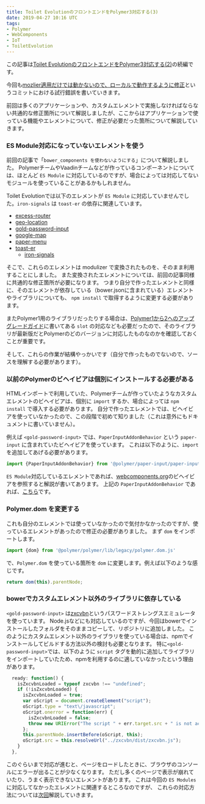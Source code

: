 ```yaml
---
title: Toilet EvolutionのフロントエンドをPolymer3対応する(3)
date: 2019-04-27 10:16 UTC
tags:
- Polymer
- WebComponents
- IoT
- ToiletEvolution
---
```


この記事は[Toilet EvolutionのフロントエンドをPolymer3対応する(2)](/2019/04/26/toilet-evolution-polymer3-vol2.html)の続編です。

今回も[mozlier適用だけでは動かないので、ローカルで動作するように修正](https://github.com/toiletevolution/toiletevolution-server/commit/69e3ab53048a42323db2db3af5da0ef0f7edb498)というコミットにおける試行錯誤を書いていきます。

前回は多くのアプリケーションや、カスタムエレメントで実施しなければならない共通的な修正箇所について解説しましたが、ここからはアプリケーションで使っている機能やエレメントについて、修正が必要だった箇所について解説していきます。

### ES Module対応になっていないエレメントを使う

前回の記事で「`bower_components を使わないようにする`」について解説しました。
PolymerチームやVaadinチームなどが作っているコンポーネントについては、ほとんど `ES Module` に対応しているのですが、場合によっては対応してないモジュールを使っていることがあるかもしれません。

Toilet Evolutionでは以下のエレメントが `ES Module` に対応していませんでした。`iron-signals` は `toast-er` の依存に関連しています。

- [excess-router](https://github.com/atotic/excess-router)
- [geo-location](https://www.webcomponents.org/element/ebidel/geo-location)
- [gold-password-input](https://www.webcomponents.org/element/GeoloeG/gold-password-input)
- [google-map](https://www.webcomponents.org/element/GoogleWebComponents/google-map)
- [paper-menu](https://www.webcomponents.org/element/googlearchive/paper-menu)
- [toast-er](https://github.com/masonlouchart/toast-er)
  - [iron-signals](https://www.webcomponents.org/element/googlearchive/iron-signals)

そこで、これらのエレメントは modulizer で変換されたものを、そのまま利用することにしました。
また変換されたエレメントについては、前回の記事同様に共通的な修正箇所が必要になります。
つまり自分で作ったエレメントと同様に、そのエレメントが依存している（bower.jsonに含まれている）エレメントやライブラリについても、 `npm install` で取得するように変更する必要があります。

またPolymer1用のライブラリだったりする場合は、[Polymer1から2へのアップグレードガイド](https://polymer-library.polymer-project.org/2.0/docs/upgrade)に書いてある `slot` の対応なども必要だったので、そのライブラリが最新版だとPolymerのどのバージョンに対応したものなのかを確認しておくことが重要です。

そして、これらの作業が結構やっかいです（自分で作ったものでないので、ソースを理解する必要があります）。

### 以前のPolymerのビヘイビアは個別にインストールする必要がある

HTMLインポートで利用していた、Polymerチームが作っていたようなカスタムエレメントのビヘイビアは、個別に `import` するか、場合によっては `npm install` で導入する必要があります。
自分で作ったエレメントでは、ビヘイビアを使っていなかったので、この段階で初めて知りました（これは意外にもドキュメントに書いていません）。

例えば `<gold-password-input>` では、`PaperInputAddonBehavior` という `paper-input` に含まれていたビヘイビアを使っています。
これは以下のように、`import` を追加してあげる必要があります。

```js
import {PaperInputAddonBehavior} from '@polymer/paper-input/paper-input-addon-behavior.js';
```

`ES Module`対応しているエレメントであれば、[webcomponents.org](https://www.webcomponents.org)のビヘイビアを参照すると解説が書いてあります。
上記の `PaperInputAddonBehavior` であれば、[こちら](https://www.webcomponents.org/element/@polymer/paper-input/behaviors/PaperInputAddonBehavior)です。

### Polymer.dom を変更する

これも自分のエレメントでは使っていなかったので気付かなかったのですが、使っているエレメントがあったので修正の必要がありました。
まず `dom` をインポートします。

```js
import {dom} from '@polymer/polymer/lib/legacy/polymer.dom.js'
```

で、`Polymer.dom` を使っている箇所を `dom` に変更します。例えば以下のような感じです。

```js
return dom(this).parentNode;
```

### bowerでカスタムエレメント以外のライブラリに依存している

`<gold-password-input>` は[zxcvbn](https://github.com/dropbox/zxcvbn)というパスワードストレングスエミュレータを使っています。
Node.jsなどにも対応しているのですが、今回はbowerでインストールしたフォルダをそのままコピーして、リポジトリに追加しました。
このようにカスタムエレメント以外のライブラリを使っている場合は、npmでインストールしてビルドする方法以外の検討も必要となります。
特に`<gold-password-input>`では、以下のように `script` タグを動的に追加してライブラリをインポートしていたため、npmを利用するのに適していなかったという理由があります。

```js
  ready: function() {
    isZxcvbnLoaded = typeof zxcvbn !== "undefined";
    if (!isZxcvbnLoaded) {
      isZxcvbnLoaded = true;
      var oScript = document.createElement("script");
      oScript.type = "text\/javascript";
      oScript.onerror = function(err) {
        isZxcvbnLoaded = false;
        throw new URIError("The script " + err.target.src + " is not accessible.");
      };
      this.parentNode.insertBefore(oScript, this);
      oScript.src = this.resolveUrl("../zxcvbn/dist/zxcvbn.js");
    }
  },
```

このぐらいまで対応が進むと、ページをロードしたときに、ブラウザのコンソールにエラーが出ることが少なくなります。
ただし多くのページで表示が崩れていたり、うまく表示できないエレメントがあります。
これは今回の `ES Modules` に対応してなかったエレメントに関連するところなのですが、
これらの対応方法については[次回](/2019/04/28/toilet-evolution-polymer3-vol4.html)解説していきます。
